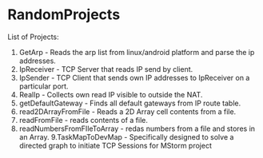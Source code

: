 # RandomProjects
List of Projects:
1. GetArp - Reads the arp list from linux/android platform and parse the ip addresses.
2. IpReceiver - TCP Server that reads IP send by client.
3. IpSender - TCP Client that sends own IP addresses to IpReceiver on a particular port.
4. RealIp - Collects own read IP visible to outside the NAT.
5. getDefaultGateway - Finds all default gateways from IP route table.
6. read2DArrayFromFile - Reads a 2D Array cell contents from a file.
7. readFromFile - reads contents of a file.
8. readNumbersFromFIleToArray - redas numbers from a file and stores in an Array.
9.TaskMapToDevMap - Specifically designed to solve a directed graph to initiate TCP Sessions for MStorm project
